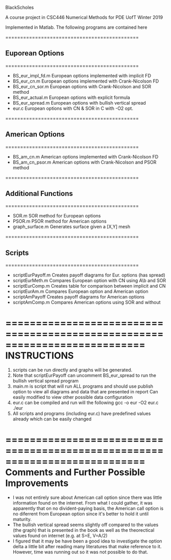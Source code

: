 BlackScholes

A course project in CSC446 Numerical Methods for PDE UofT Winter 2019

Implemented in Matlab.
The following programs are contained here

=============================================
## Euporean Options
=============================================
- BS_eur_impl_fd.m  European options implemented with implicit FD
- BS_eur_cn.m       European options implemented with Crank-Nicolson FD
- BS_eur_cn_sor.m   European options with Crank-Nicolson and SOR method
- BS_eur_actual.m   European options with explicit formula
- BS_eur_spread.m   European options with bullish vertical spread
- eur.c             European options with CN & SOR in C with -O2 opt.

=============================================
## American Options
=============================================
- BS_am_cn.m        American options implemented with Crank-Nicolson FD
- BS_am_cn_psor.m   American options with Crank-Nicolson and PSOR method

=============================================
## Additional Functions
=============================================
- SOR.m             SOR method for European options
- PSOR.m            PSOR method for American options
- graph_surface.m   Generates surface given a [X,Y] mesh

=============================================
## Scripts
=============================================
- scriptEurPayoff.m Creates payoff diagrams for Eur. options (has spread)
- scriptEurMeth.m   Compares European option with CN using A\b and SOR
- scriptEurComp.m   Creates table for comparison between implicit and CN
- scriptEurAm.m     Compares European option and American option 
- scriptAmPayoff    Creates payoff diagrams for American options
- scriptAmComp.m    Compares American options using SOR and without


===========================================================================
INSTRUCTIONS
===========================================================================
1. scripts can be run directly and graphs will be generated.
2. Note that scriptEurPayoff can uncomment BS_eur_spread to run the bullish
    vertical spread program
3. main.m is script that will run ALL programs and should use publish
    option to view all diagrams and data that are presented in report
    Can easily modified to view other possible data configuration
4. eur.c can be compiled and run will the following
        gcc -o eur -O2 eur.c
        ./eur
5. All scripts and programs (including eur.c) have predefined values
    already which can be easily changed


===========================================================================
Comments and Further Possible Improvements
===========================================================================
- I was not entirely sure about American call option since there was little
    information found on the internet. From what I could gather, it was
    apparently that on no divident-paying basis, the American call option 
    is no diferrent from European option since it's better to hold it until
    maturity.
- The bullish vertical spread seems slightly off compared to the values
    (the graph) that is presented in the book as well as the theorectical
    values found on internet (e.g. at S=E, V=A/2)
- I figured that it may be have been a good idea to investigate the option
    delta a little bit after reading many literatures that make reference
    to it. However, time was running out so it was not possible to do that.
    


